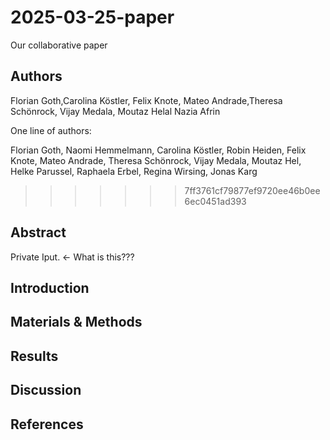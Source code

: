 # 2025-03-25-paper
Our collaborative paper

## Authors
Florian Goth,Carolina Köstler, Felix Knote, Mateo Andrade,Theresa Schönrock, Vijay Medala, Moutaz Helal
Nazia Afrin

One line of authors:

Florian Goth, Naomi Hemmelmann, Carolina Köstler, Robin Heiden, Felix Knote, Mateo Andrade, Theresa Schönrock, Vijay Medala, Moutaz Hel, Helke Parussel, Raphaela Erbel, Regina Wirsing, Jonas Karg
>>>>>>> 7ff3761cf79877ef9720ee46b0ee6ec0451ad393

## Abstract
Private Iput. <- What is this???

## Introduction

## Materials & Methods

## Results

## Discussion

## References


